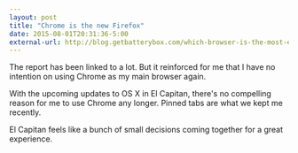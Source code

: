 ```yaml
---
layout: post
title: "Chrome is the new Firefox"
date: 2015-08-01T20:31:36-5:00
external-url: http://blog.getbatterybox.com/which-browser-is-the-most-energy-efficient-chrome-vs-safari-vs-firefox/
---
```


The report has been linked to a lot. But it reinforced for me that I have no intention on using Chrome as my main browser again. 

With the upcoming updates to OS X in El Capitan, there's no compelling reason for me to use Chrome any longer. Pinned tabs are what we kept me recently.

El Capitan feels like a bunch of small decisions coming together for a great experience.  
